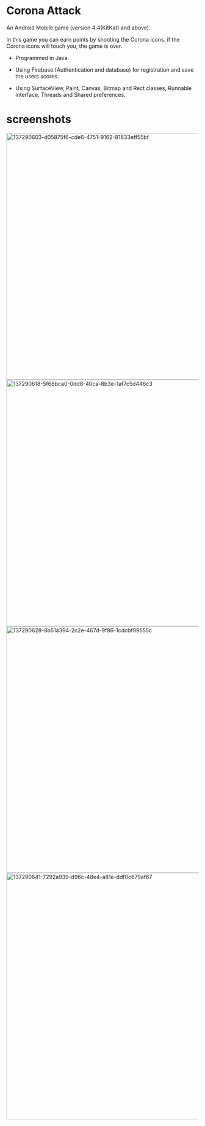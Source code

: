 # Corona Attack

An Android Mobile game (version 4.4(KitKat) and above).

In this game you can earn points by shooting the Corona icons. if the Corona icons will touch you, the game is over.

* Programmed in Java.

* Using Firebase (Authentication and database) for registration and save the users scores.

* Using SurfaceView, Paint, Canvas, Bitmap and Rect classes, Runnable interface, Threads and Shared preferences.


# screenshots

<img width="644" alt="137290603-d05875f6-cde6-4751-9162-81833eff55bf" src="https://user-images.githubusercontent.com/24552181/137700402-493354bc-9e28-4da5-b51a-641a43466ca3.png">

<img width="644" alt="137290618-5f68bca0-0dd8-40ca-8b3e-1af7c5d446c3" src="https://user-images.githubusercontent.com/24552181/137700412-f757e487-b4fe-4de5-99ef-3951c65d0b69.png">

<img width="644" alt="137290628-8b51a394-2c2e-467d-9f86-1cdcbf99555c" src="https://user-images.githubusercontent.com/24552181/137700419-7a8cf5af-e594-4092-a7b4-47836a4a5bd9.png">

<img width="644" alt="137290641-7292a939-d96c-48e4-a81e-ddf0c679af67" src="https://user-images.githubusercontent.com/24552181/137700425-4d1a491c-a76d-4e7d-873f-5bc1c387526e.png">
